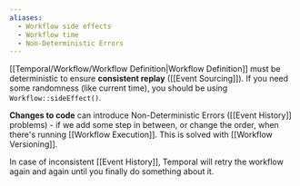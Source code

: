 ```yaml
---
aliases:
  - Workflow side effects
  - Workflow time
  - Non-Deterministic Errors
---
```

[[Temporal/Workflow/Workflow Definition|Workflow Definition]]  must be deterministic to ensure **consistent replay** ([[Event Sourcing]]). If you need some randomness (like current time), you should be using `Workflow::sideEffect()`.

**Changes to code** can introduce Non-Deterministic Errors ([[Event History]] problems) - if we add some step in between, or change the order, when there's running [[Workflow Execution]]. This is solved with [[Workflow Versioning]].

In case of inconsistent [[Event History]], Temporal will retry the workflow again and again until you finally do something about it.
